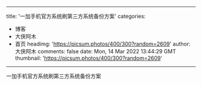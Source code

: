 
---
title: '一加手机官方系统刷第三方系统备份方案'
categories: 
 - 博客
 - 大侠阿木
 - 首页
headimg: 'https://picsum.photos/400/300?random=2609'
author: 大侠阿木
comments: false
date: Mon, 14 Mar 2022 13:44:29 GMT
thumbnail: 'https://picsum.photos/400/300?random=2609'
---

<div>   
一加手机官方系统刷第三方系统备份方案  
</div>
            